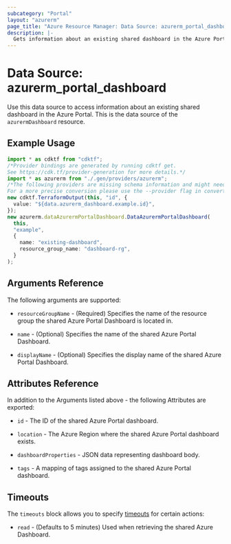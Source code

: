 ```yaml
---
subcategory: "Portal"
layout: "azurerm"
page_title: "Azure Resource Manager: Data Source: azurerm_portal_dashboard"
description: |-
  Gets information about an existing shared dashboard in the Azure Portal.
---
```


# Data Source: azurerm\_portal\_dashboard

Use this data source to access information about an existing shared dashboard in the Azure Portal. This is the data source of the `azurermDashboard` resource.

## Example Usage

```typescript
import * as cdktf from "cdktf";
/*Provider bindings are generated by running cdktf get.
See https://cdk.tf/provider-generation for more details.*/
import * as azurerm from "./.gen/providers/azurerm";
/*The following providers are missing schema information and might need manual adjustments to synthesize correctly: azurerm.
For a more precise conversion please use the --provider flag in convert.*/
new cdktf.TerraformOutput(this, "id", {
  value: "${data.azurerm_dashboard.example.id}",
});
new azurerm.dataAzurermPortalDashboard.DataAzurermPortalDashboard(
  this,
  "example",
  {
    name: "existing-dashboard",
    resource_group_name: "dashboard-rg",
  }
);

```

## Arguments Reference

The following arguments are supported:

*   `resourceGroupName` - (Required) Specifies the name of the resource group the shared Azure Portal Dashboard is located in.

*   `name` - (Optional) Specifies the name of the shared Azure Portal Dashboard.

*   `displayName` - (Optional) Specifies the display name of the shared Azure Portal Dashboard.

## Attributes Reference

In addition to the Arguments listed above - the following Attributes are exported:

*   `id` - The ID of the shared Azure Portal dashboard.

*   `location` - The Azure Region where the shared Azure Portal dashboard exists.

*   `dashboardProperties` - JSON data representing dashboard body.

*   `tags` - A mapping of tags assigned to the shared Azure Portal dashboard.

## Timeouts

The `timeouts` block allows you to specify [timeouts](https://www.terraform.io/language/resources/syntax#operation-timeouts) for certain actions:

* `read` - (Defaults to 5 minutes) Used when retrieving the shared Azure Dashboard.
